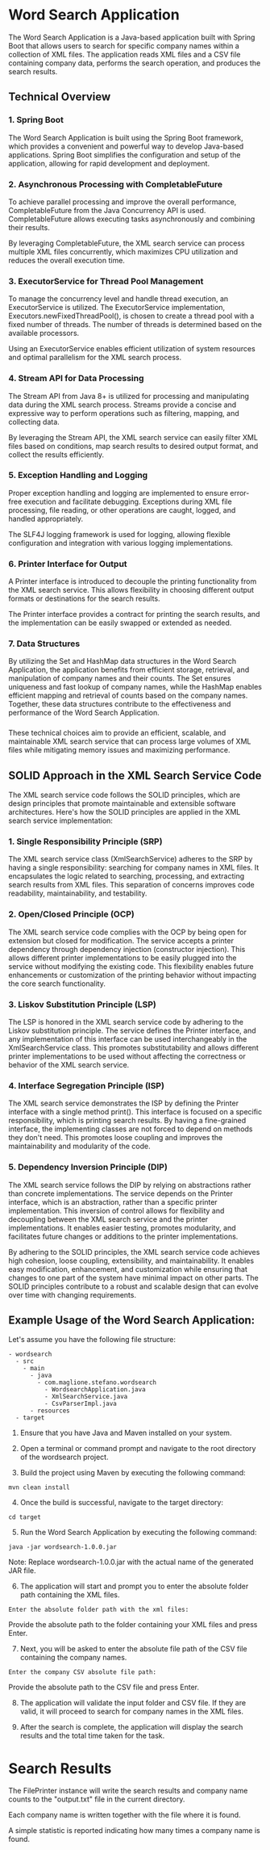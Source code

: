 
# Word Search Application

The Word Search Application is a Java-based application built with Spring Boot that allows users to search for specific company names within a collection of XML files. The application reads XML files and a CSV file containing company data, performs the search operation, and produces the search results.

## Technical Overview

### 1. Spring Boot
The Word Search Application is built using the Spring Boot framework, which provides a convenient and powerful way to develop Java-based applications. Spring Boot simplifies the configuration and setup of the application, allowing for rapid development and deployment.

### 2. Asynchronous Processing with CompletableFuture
To achieve parallel processing and improve the overall performance, CompletableFuture from the Java Concurrency API is used. CompletableFuture allows executing tasks asynchronously and combining their results.

By leveraging CompletableFuture, the XML search service can process multiple XML files concurrently, which maximizes CPU utilization and reduces the overall execution time.

### 3. ExecutorService for Thread Pool Management
To manage the concurrency level and handle thread execution, an ExecutorService is utilized. The ExecutorService implementation, Executors.newFixedThreadPool(), is chosen to create a thread pool with a fixed number of threads. The number of threads is determined based on the available processors.

Using an ExecutorService enables efficient utilization of system resources and optimal parallelism for the XML search process.

### 4. Stream API for Data Processing
The Stream API from Java 8+ is utilized for processing and manipulating data during the XML search process. Streams provide a concise and expressive way to perform operations such as filtering, mapping, and collecting data.

By leveraging the Stream API, the XML search service can easily filter XML files based on conditions, map search results to desired output format, and collect the results efficiently.

### 5. Exception Handling and Logging
Proper exception handling and logging are implemented to ensure error-free execution and facilitate debugging. Exceptions during XML file processing, file reading, or other operations are caught, logged, and handled appropriately.

The SLF4J logging framework is used for logging, allowing flexible configuration and integration with various logging implementations.

###  6. Printer Interface for Output
A Printer interface is introduced to decouple the printing functionality from the XML search service. This allows flexibility in choosing different output formats or destinations for the search results.

The Printer interface provides a contract for printing the search results, and the implementation can be easily swapped or extended as needed.

### 7. Data Structures
By utilizing the Set and HashMap data structures in the Word Search Application, the application benefits from efficient storage, retrieval, and manipulation of company names and their counts. The Set ensures uniqueness and fast lookup of company names, while the HashMap enables efficient mapping and retrieval of counts based on the company names. Together, these data structures contribute to the effectiveness and performance of the Word Search Application.






### 
These technical choices aim to provide an efficient, scalable, and maintainable XML search service that can process large volumes of XML files while mitigating memory issues and maximizing performance.








## SOLID Approach in the XML Search Service Code
The XML search service code follows the SOLID principles, which are design principles that promote maintainable and extensible software architectures. Here's how the SOLID principles are applied in the XML search service implementation:

### 1. Single Responsibility Principle (SRP)
The XML search service class (XmlSearchService) adheres to the SRP by having a single responsibility: searching for company names in XML files. It encapsulates the logic related to searching, processing, and extracting search results from XML files. This separation of concerns improves code readability, maintainability, and testability.

### 2. Open/Closed Principle (OCP)
The XML search service code complies with the OCP by being open for extension but closed for modification. The service accepts a printer dependency through dependency injection (constructor injection). This allows different printer implementations to be easily plugged into the service without modifying the existing code. This flexibility enables future enhancements or customization of the printing behavior without impacting the core search functionality.

### 3. Liskov Substitution Principle (LSP)
The LSP is honored in the XML search service code by adhering to the Liskov substitution principle. The service defines the Printer interface, and any implementation of this interface can be used interchangeably in the XmlSearchService class. This promotes substitutability and allows different printer implementations to be used without affecting the correctness or behavior of the XML search service.

### 4. Interface Segregation Principle (ISP)
The XML search service demonstrates the ISP by defining the Printer interface with a single method print(). This interface is focused on a specific responsibility, which is printing search results. By having a fine-grained interface, the implementing classes are not forced to depend on methods they don't need. This promotes loose coupling and improves the maintainability and modularity of the code.

### 5. Dependency Inversion Principle (DIP)
The XML search service follows the DIP by relying on abstractions rather than concrete implementations. The service depends on the Printer interface, which is an abstraction, rather than a specific printer implementation. This inversion of control allows for flexibility and decoupling between the XML search service and the printer implementations. It enables easier testing, promotes modularity, and facilitates future changes or additions to the printer implementations.

By adhering to the SOLID principles, the XML search service code achieves high cohesion, loose coupling, extensibility, and maintainability. It enables easy modification, enhancement, and customization while ensuring that changes to one part of the system have minimal impact on other parts. The SOLID principles contribute to a robust and scalable design that can evolve over time with changing requirements.




## Example Usage of the Word Search Application:
Let's assume you have the following file structure:

```
- wordsearch
  - src
    - main
      - java
        - com.maglione.stefano.wordsearch
          - WordsearchApplication.java
          - XmlSearchService.java
          - CsvParserImpl.java
      - resources
  - target

```

1. Ensure that you have Java and Maven installed on your system.

2. Open a terminal or command prompt and navigate to the root directory of the wordsearch project.

3. Build the project using Maven by executing the following command:


```
mvn clean install

```

4. Once the build is successful, navigate to the target directory:

```
cd target

```

5. Run the Word Search Application by executing the following command:

```
java -jar wordsearch-1.0.0.jar

```
Note: Replace wordsearch-1.0.0.jar with the actual name of the generated JAR file.

6. The application will start and prompt you to enter the absolute folder path containing the XML files.
```
Enter the absolute folder path with the xml files:

```
Provide the absolute path to the folder containing your XML files and press Enter.

7. Next, you will be asked to enter the absolute file path of the CSV file containing the company names.

```
Enter the company CSV absolute file path:

```
Provide the absolute path to the CSV file and press Enter.


8. The application will validate the input folder and CSV file. If they are valid, it will proceed to search for company names in the XML files.

9. After the search is complete, the application will display the search results and the total time taken for the task.

# Search Results

The FilePrinter instance will write the search results and company name counts to the "output.txt" file in the current directory.

Each company name is written together with the file where it is found.

A simple statistic is reported indicating how many times a company name is found.






